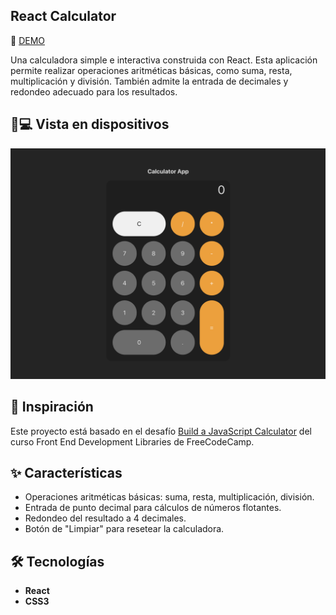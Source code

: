 
## React Calculator
🚀 [DEMO](https://julialchemdev.github.io/FCCReactCalculator/)

Una calculadora simple e interactiva construida con React. Esta aplicación permite realizar operaciones aritméticas básicas, como suma, resta, multiplicación y división. También admite la entrada de decimales y redondeo adecuado para los resultados.


## 📱💻 Vista en dispositivos 

![Vista](./Vista.png)

## 🙌 Inspiración

Este proyecto está basado en el desafío [Build a JavaScript Calculator](https://www.freecodecamp.org/learn/front-end-development-libraries/front-end-development-libraries-projects/build-a-javascript-calculator) del curso Front End Development Libraries de FreeCodeCamp. 

## ✨ Características

- Operaciones aritméticas básicas: suma, resta, multiplicación, división.
- Entrada de punto decimal para cálculos de números flotantes.
- Redondeo del resultado a 4 decimales.
- Botón de "Limpiar" para resetear la calculadora.

## 🛠️ Tecnologías

- **React**
- **CSS3** 

